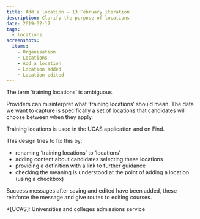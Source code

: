 ```yaml
---
title: Add a location – 13 February iteration
description: Clarify the purpose of locations
date: 2019-02-17
tags:
  - locations
screenshots:
  items:
    - Organisation
    - Locations
    - Add a location
    - Location added
    - Location edited
---
```


The term ‘training locations’ is ambiguous.

Providers can misinterpret what ‘training locations’ should mean. The data we want to capture is specifically a set of locations that candidates will choose between when they apply.

Training locations is used in the UCAS application and on Find.

This design tries to fix this by:

- renaming ‘training locations’ to ‘locations’
- adding content about candidates selecting these locations
- providing a definition with a link to further guidance
- checking the meaning is understood at the point of adding a location (using a checkbox)

Success messages after saving and edited have been added, these reinforce the message and give routes to editing courses.

*[UCAS]: Universities and colleges admissions service
